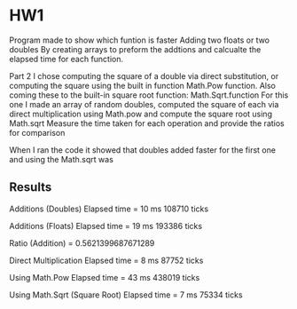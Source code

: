 # HW1
Program made to show which funtion is faster 
Adding two floats or two doubles
By creating arrays to preform the addtions and calcualte the elapsed time for each function.

Part 2 I chose computing the square of a double via direct substitution, or computing the square using the built in function Math.Pow function.
Also coming these to the built-in square root function: Math.Sqrt.function
For this one I made an array of random doubles, computed the square of each via direct multiplication using Math.pow and compute the square root using Math.sqrt
Measure the time taken for each operation and provide the ratios for comparison

When I ran the code it showed that doubles added faster for the first one and using the Math.sqrt was 

## Results
Additions (Doubles)
Elapsed time = 10 ms 108710 ticks

Additions (Floats)
Elapsed time = 19 ms 193386 ticks

Ratio (Addition) = 0.5621399687671289

Direct Multiplication
Elapsed time = 8 ms 87752 ticks

Using Math.Pow
Elapsed time = 43 ms 438019 ticks

Using Math.Sqrt (Square Root)
Elapsed time = 7 ms 75334 ticks

